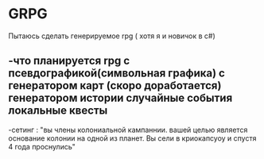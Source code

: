 # GRPG
Пытаюсь сделать генерируемое rpg  ( хотя я и новичок в c#)

-что планируется
rpg  с псевдографикой(символьная графика)  с генератором карт (скоро доработается)
генератором истории 
случайные события
локальные квесты 
-
-сетинг :
"вы члены колониальной кампаннии. вашей целью является  основание колонии на одной из планет. Вы сели в криокапсуоу и спустя 4 года проснулись"
